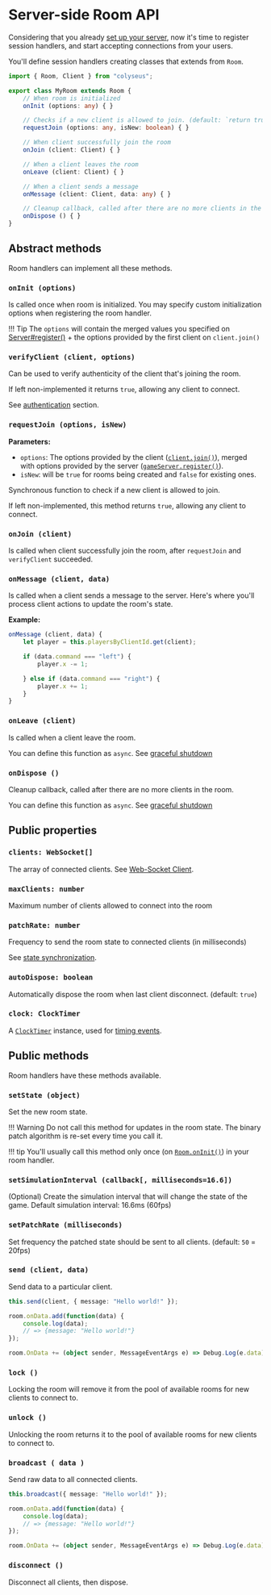 # Server-side Room API

Considering that you already [set up your server](concept-worker-processes), now it's time to register session handlers, and start accepting connections from your users.

You'll define session handlers creating classes that extends from `Room`.

```typescript fct_label="TypeScript"
import { Room, Client } from "colyseus";

export class MyRoom extends Room {
    // When room is initialized
    onInit (options: any) { }

    // Checks if a new client is allowed to join. (default: `return true`)
    requestJoin (options: any, isNew: boolean) { }

    // When client successfully join the room
    onJoin (client: Client) { }

    // When a client leaves the room
    onLeave (client: Client) { }

    // When a client sends a message
    onMessage (client: Client, data: any) { }

    // Cleanup callback, called after there are no more clients in the room. (see `autoDispose`)
    onDispose () { }
}
```

## Abstract methods

Room handlers can implement all these methods.

### `onInit (options)`

Is called once when room is initialized. You may specify custom initialization options when registering the room handler.

!!! Tip
    The `options` will contain the merged values you specified on [Server#register()](api-server/#register-name-string-handler-room-options-any) + the options provided by the first client on `client.join()`

### `verifyClient (client, options)`

Can be used to verify authenticity of the client that's joining the room.

If left non-implemented it returns `true`, allowing any client to connect.

See [authentication](api-authentication) section.

### `requestJoin (options, isNew)`

**Parameters:**

- `options`: The options provided by the client ([`client.join()`](client-overview#join-roomname-string-options-any)), merged with options provided by the server ([`gameServer.register()`](api-server/#register-name-string-handler-room-options-any)).
- `isNew`: will be `true` for rooms being created and `false` for existing ones.

Synchronous function to check if a new client is allowed to join.

If left non-implemented, this method returns `true`, allowing any client to connect.

### `onJoin (client)`

Is called when client successfully join the room, after `requestJoin` and `verifyClient` succeeded.

### `onMessage (client, data)`

Is called when a client sends a message to the server. Here's where you'll process client actions to update the room's state.

**Example:**

```typescript
onMessage (client, data) {
    let player = this.playersByClientId.get(client);

    if (data.command === "left") {
        player.x -= 1;

    } else if (data.command === "right") {
        player.x += 1;
    }
}
```

### `onLeave (client)`

Is called when a client leave the room.

You can define this function as `async`. See [graceful shutdown](api-graceful-shutdown)

### `onDispose ()`

Cleanup callback, called after there are no more clients in the room.

You can define this function as `async`. See [graceful shutdown](api-graceful-shutdown)

## Public properties

### `clients: WebSocket[]`

The array of connected clients. See [Web-Socket Client](api-client).

### `maxClients: number`

Maximum number of clients allowed to connect into the room

### `patchRate: number`

Frequency to send the room state to connected clients (in milliseconds)

See [state synchronization](concept-state-synchronization/).

### `autoDispose: boolean`

Automatically dispose the room when last client disconnect. (default: `true`)

### `clock: ClockTimer`

A [`ClockTimer`](https://github.com/gamestdio/timer#api) instance, used for
[timing events](api-timing-events.md).

## Public methods

Room handlers have these methods available.

### `setState (object)`

Set the new room state.

!!! Warning
    Do not call this method for updates in the room state. The binary patch algorithm is re-set every time you call it.

!!! tip
    You'll usually call this method only once (on [`Room.onInit()`](#oninit-options)) in your room handler.

### `setSimulationInterval (callback[, milliseconds=16.6])`

(Optional) Create the simulation interval that will change the state of the game. Default simulation interval: 16.6ms (60fps)

### `setPatchRate (milliseconds)`

Set frequency the patched state should be sent to all clients. (default: `50` = 20fps)

### `send (client, data)`

Send data to a particular client.

```typescript fct_label="Server"
this.send(client, { message: "Hello world!" });
```

```typescript fct_label="Client: JavaScript"
room.onData.add(function(data) {
    console.log(data);
    // => {message: "Hello world!"}
});
```

```typescript fct_label="Client: C#"
room.OnData += (object sender, MessageEventArgs e) => Debug.Log(e.data);
```

### `lock ()`

Locking the room will remove it from the pool of available rooms for new clients to connect to.

### `unlock ()`

Unlocking the room returns it to the pool of available rooms for new clients to connect to.

### `broadcast ( data )`

Send raw data to all connected clients.

```typescript fct_label="Server"
this.broadcast({ message: "Hello world!" });
```

```typescript fct_label="Client: JavaScript"
room.onData.add(function(data) {
    console.log(data);
    // => {message: "Hello world!"}
});
```

```typescript fct_label="Client: C#"
room.OnData += (object sender, MessageEventArgs e) => Debug.Log(e.data);
```


### `disconnect ()`

Disconnect all clients, then dispose.
